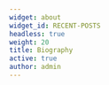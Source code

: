 ```yaml
---
widget: about
widget_id: RECENT-POSTS
headless: true
weight: 20
title: Biography
active: true
author: admin
---
```


